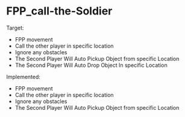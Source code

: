# FPP_call-the-Soldier

Target:
- FPP movement
- Call the other player in specific location
- Ignore any obstacles 
- The Second Player Will Auto Pickup Object from specific Location
- The Second Player Will Auto Drop Object In specific Location

Implemented: 
- FPP movement
- Call the other player in specific location
- Ignore any obstacles 
- The Second Player Will Auto Pickup Object from specific Location

